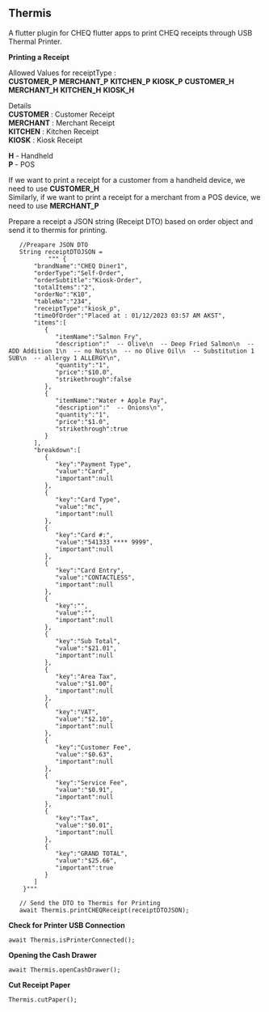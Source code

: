 
## Thermis

A flutter plugin for CHEQ flutter apps to print CHEQ receipts through USB Thermal Printer.

**Printing a Receipt**

Allowed Values for receiptType :  
**CUSTOMER_P** 
**MERCHANT_P** 
**KITCHEN_P**
**KIOSK_P**
**CUSTOMER_H**
**MERCHANT_H**
**KITCHEN_H**
**KIOSK_H**

Details  
**CUSTOMER** : Customer Receipt  
**MERCHANT** : Merchant Receipt  
**KITCHEN** : Kitchen Receipt  
**KIOSK** : Kiosk Receipt  
  
**H** -  Handheld  
**P** -  POS  
  
If we want to print a receipt for a customer from a handheld device, we need to use **CUSTOMER_H**  
Similarly, if we want to print a receipt for a merchant from a POS device, we need to use **MERCHANT_P** 

Prepare a receipt a JSON string (Receipt DTO) based on order object and send it to thermis for printing.

	   //Preapare JSON DTO   
	   String receiptDTOJSON = 
			   """ {
		   "brandName":"CHEQ Diner1",
		   "orderType":"Self-Order",
		   "orderSubtitle":"Kiosk-Order",
		   "totalItems":"2",
		   "orderNo":"K10",
		   "tableNo":"234",
		   "receiptType":"kiosk_p", 
		   "timeOfOrder":"Placed at : 01/12/2023 03:57 AM AKST",
		   "items":[
		      {
		         "itemName":"Salmon Fry",
		         "description":"  -- Olive\n  -- Deep Fried Salmon\n  -- ADD Addition 1\n  -- no Nuts\n  -- no Olive Oil\n  -- Substitution 1 SUB\n  -- allergy 1 ALLERGY\n",
		         "quantity":"1",
		         "price":"$10.0",
		         "strikethrough":false
		      },
		      {
		         "itemName":"Water + Apple Pay",
		         "description":"  -- Onions\n",
		         "quantity":"1",
		         "price":"$1.0",
		         "strikethrough":true
		      }
		   ],
		   "breakdown":[
		      {
		         "key":"Payment Type",
		         "value":"Card",
		         "important":null
		      },
		      {
		         "key":"Card Type",
		         "value":"mc",
		         "important":null
		      },
		      {
		         "key":"Card #:",
		         "value":"541333 **** 9999",
		         "important":null
		      },
		      {
		         "key":"Card Entry",
		         "value":"CONTACTLESS",
		         "important":null
		      },
		      {
		         "key":"",
		         "value":"",
		         "important":null
		      },
		      {
		         "key":"Sub Total",
		         "value":"$21.01",
		         "important":null
		      },
		      {
		         "key":"Area Tax",
		         "value":"$1.00",
		         "important":null
		      },
		      {
		         "key":"VAT",
		         "value":"$2.10",
		         "important":null
		      },
		      {
		         "key":"Customer Fee",
		         "value":"$0.63",
		         "important":null
		      },
		      {
		         "key":"Service Fee",
		         "value":"$0.91",
		         "important":null
		      },
		      {
		         "key":"Tax",
		         "value":"$0.01",
		         "important":null
		      },
		      {
		         "key":"GRAND TOTAL",
		         "value":"$25.66",
		         "important":true
		      }
		   ]
		}"""

	   // Send the DTO to Thermis for Printing
       await Thermis.printCHEQReceipt(receiptDTOJSON);

**Check for Printer USB Connection**

    await Thermis.isPrinterConnected();

**Opening the Cash Drawer**

    await Thermis.openCashDrawer();

**Cut Receipt Paper**

    Thermis.cutPaper();


    
